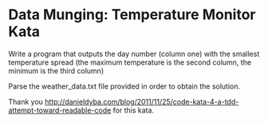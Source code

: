 Data Munging: Temperature Monitor Kata
=========
Write a program that outputs the day number (column one) with the smallest
temperature spread (the maximum temperature is the second column, the minimum is
the third column)

Parse the weather_data.txt file provided in order to obtain the solution.

Thank you
http://danieldyba.com/blog/2011/11/25/code-kata-4-a-tdd-attempt-toward-readable-code
for this kata.
